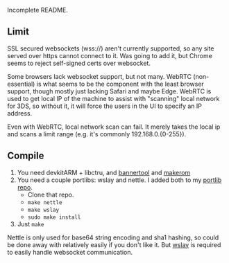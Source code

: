 Incomplete README.

## Limit

SSL secured websockets (wss://) aren't currently supported, so any site served over https cannot connect to it. Was going to add it, but Chrome seems to reject self-signed certs over websocket.

Some browsers lack websocket support, but not many. WebRTC (non-essential) is what seems to be the component with the least browser support, though mostly just lacking Safari and maybe Edge. WebRTC is used to get local IP of the machine to assist with "scanning" local network for 3DS, so without it, it will force the users in the UI to specify an IP address.

Even with WebRTC, local network scan can fail. It merely takes the local ip and scans a limit range (e.g. it's commonly 192.168.0.{0-255}).

## Compile

1. You need devkitARM + libctru, and [bannertool](https://github.com/Steveice10/bannertool) and [makerom](https://github.com/profi200/Project_CTR/tree/master/makerom)
2. You need a couple portlibs: wslay and nettle. I added both to my [portlib repo](https://github.com/Cruel/3ds_portlibs).
	- Clone that repo.
	- `make nettle`
	- `make wslay`
	- `sudo make install`
3. Just `make`

Nettle is only used for base64 string encoding and sha1 hashing, so could be done away with relatively easily if you don't like it. But [wslay](https://github.com/tatsuhiro-t/wslay) is required to easily handle websocket communication.

